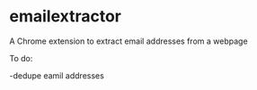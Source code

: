 # emailextractor
A Chrome extension to extract email addresses from a webpage

To do:

-dedupe eamil addresses
